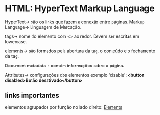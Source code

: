 # HTML: HyperText Markup Language

HyperText-> são os links que fazem a conexão entre páginas.
Markup Language-> Linguagem de Marcação.

tags-> nome do elemento com \<\> ao redor. Devem ser escritas
em lowercase.

elements-> são formados pela abertura da tag, o conteúdo e
o fechamento da tag.

Document metadata-> contém informações sobre a página.

Attributes-> configurações dos elementos exemplo 'disable':
<b>\<button disabled>Botão desativado\</button></b>

## links importantes
elementos agrupados por função no lado direito:
[Elements](https://developer.mozilla.org/en-US/docs/Web/HTML/Reference/Elements)

